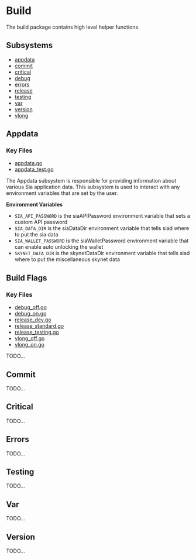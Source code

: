 # Build
The build package contains high level helper functions.

## Subsystems
 - [appdata](#appdata)
 - [commit](#commit)
 - [critical](#critical)
 - [debug](#debug)
 - [errors](#errors)
 - [release](#release)
 - [testing](#testing)
 - [var](#var)
 - [version](#version)
 - [vlong](#vlong)

## Appdata
### Key Files
 - [appdata.go](./appdata.go)
 - [appdata_test.go](./appdata_test.go)

The Appdata subsystem is responsible for providing information about various Sia
application data. This subsystem is used to interact with any environment
variables that are set by the user.

**Environment Variables**
 - `SIA_API_PASSWORD` is the siaAPIPassword environment variable that sets a
   custom API password
 - `SIA_DATA_DIR` is the siaDataDir environment variable that tells siad where
   to put the sia data
 - `SIA_WALLET_PASSWORD` is the siaWalletPassword environment variable that can
   enable auto unlocking the wallet
 - `SKYNET_DATA_DIR` is the skynetDataDir environment variable that tells siad
   where to put the miscellaneous skynet data

## Build Flags
### Key Files
 - [debug_off.go](./debug_off.go)
 - [debug_on.go](./debug_on.go)
 - [release_dev.go](./release_dev.go)
 - [release_standard.go](./release_standard.go)
 - [release_testing.go](./release_testing.go)
 - [vlong_off.go](./vlong_off.go)
 - [vlong_on.go](./vlong_on.go)

TODO...

## Commit
TODO...

## Critical
TODO...

## Errors
TODO...

## Testing
TODO...

## Var
TODO...

## Version
TODO...
